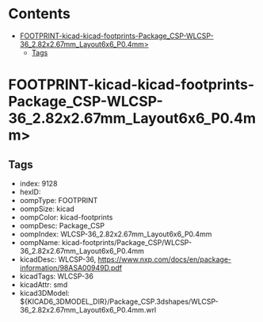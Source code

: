 



Contents
========

* [FOOTPRINT-kicad-kicad-footprints-Package_CSP-WLCSP-36_2.82x2.67mm_Layout6x6_P0.4mm>](#footprint-kicad-kicad-footprints-package_csp-wlcsp-36_282x267mm_layout6x6_p04mm)
	* [Tags](#tags)

# FOOTPRINT-kicad-kicad-footprints-Package_CSP-WLCSP-36_2.82x2.67mm_Layout6x6_P0.4mm>

## Tags

- index: 9128
- hexID: 
- oompType: FOOTPRINT
- oompSize: kicad
- oompColor: kicad-footprints
- oompDesc: Package_CSP
- oompIndex: WLCSP-36_2.82x2.67mm_Layout6x6_P0.4mm
- oompName: kicad-footprints/Package_CSP/WLCSP-36_2.82x2.67mm_Layout6x6_P0.4mm
- kicadDesc: WLCSP-36, https://www.nxp.com/docs/en/package-information/98ASA00949D.pdf
- kicadTags: WLCSP-36
- kicadAttr: smd
- kicad3DModel: ${KICAD6_3DMODEL_DIR}/Package_CSP.3dshapes/WLCSP-36_2.82x2.67mm_Layout6x6_P0.4mm.wrl
